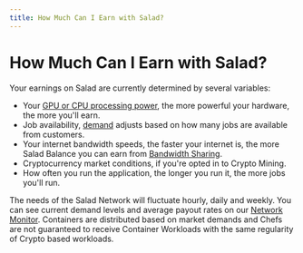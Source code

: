 ```yaml
---
title: How Much Can I Earn with Salad?
---
```


# How Much Can I Earn with Salad?

Your earnings on Salad are currently determined by several variables:

- Your [GPU or CPU processing power](https://www.tomshardware.com/reviews/gpu-hierarchy,4388.html), the more powerful
  your hardware, the more you'll earn.
- Job availability, [demand](https://salad.com/earn/demand) adjusts based on how many jobs are available from customers.
- Your internet bandwidth speeds, the faster your internet is, the more Salad Balance you can earn from
  [Bandwidth Sharing](https://support.salad.com/article/253-what-is-bandwidth-sharing).
- Cryptocurrency market conditions, if you're opted in to Crypto Mining.
- How often you run the application, the longer you run it, the more jobs you'll run.

The needs of the Salad Network will fluctuate hourly, daily and weekly. You can see current demand levels and average
payout rates on our [Network Monitor](https://support.salad.com/article/613-network-monitor). Containers are distributed
based on market demands and Chefs are not guaranteed to receive Container Workloads with the same regularity of Crypto
based workloads.
